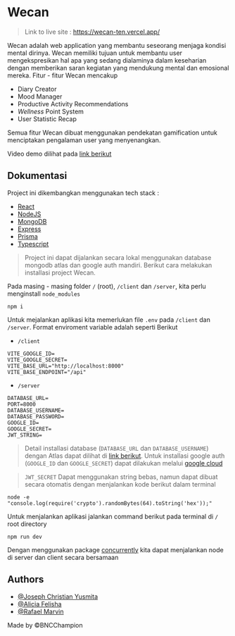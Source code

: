 
# Wecan

>
> Link to live site : https://wecan-ten.vercel.app/
>

Wecan adalah web application yang membantu seseorang menjaga kondisi mental dirinya. Wecan memiliki tujuan untuk membantu user mengekspresikan hal apa yang sedang dialaminya dalam keseharian dengan memberikan saran kegiatan yang mendukung mental dan emosional mereka. Fitur - fitur Wecan mencakup

* Diary Creator
* Mood Manager
* Productive Activity Recommendations
* *Wellness* Point System
* User Statistic Recap

Semua fitur Wecan dibuat menggunakan pendekatan gamification untuk menciptakan pengalaman user yang menyenangkan.

Video demo dilihat pada [link berikut](https://drive.google.com/drive/folders/1-ACyzjN1RoAPADekJoTKlP31LMF8Ok3L)


## Dokumentasi

Project ini dikembangkan menggunakan tech stack :
- [React](https://react.dev/)
- [NodeJS](https://nodejs.org)
- [MongoDB](https://www.mongodb.com/)
- [Express](https://expressjs.com/)
- [Prisma](https://www.prisma.io/)
- [Typescript](https://www.typescriptlang.org/)

> Project ini dapat dijalankan secara lokal menggunakan database mongodb atlas dan google auth mandiri. Berikut cara melakukan installasi project Wecan.

Pada masing - masing folder `/` (root),  `/client` dan `/server`, kita perlu menginstall `node_modules`
```
npm i
```

Untuk mejalankan aplikasi kita memerlukan file `.env` pada `/client` dan `/server`. Format enviroment variable adalah seperti Berikut

* `/client`

```
VITE_GOOGLE_ID=
VITE_GOOGLE_SECRET=
VITE_BASE_URL="http://localhost:8000"
VITE_BASE_ENDPOINT="/api"
```
* `/server`
```
DATABASE_URL=
PORT=8000
DATABASE_USERNAME=
DATABASE_PASSWORD=
GOOGLE_ID=
GOOGLE_SECRET=
JWT_STRING=
```

> Detail installasi database (`DATABASE_URL` dan `DATABASE_USERNAME`) dengan Atlas dapat dilihat di [link berikut](https://www.mongodb.com/docs/atlas). Untuk installasi google auth (`GOOGLE_ID` dan `GOOGLE_SECRET`) dapat dilakukan melalui [google cloud](https://cloud.google.com)

> `JWT_SECRET` Dapat menggunakan string bebas, namun dapat dibuat secara otomatis dengan menjalankan kode berikut dalam terminal

```
node -e "console.log(require('crypto').randomBytes(64).toString('hex'));"
```

Untuk menjalankan aplikasi jalankan command berikut pada terminal di `/` root directory
```
npm run dev
```
Dengan menggunakan package [concurrently](https://www.npmjs.com/package/concurrently) kita dapat menjalankan node di server dan client secara bersamaan
## Authors

- [@Joseph Christian Yusmita](https://github.com/Specticall)
- [@Alicia Felisha](https://github.com/aliciafelishaa)
- [@Rafael Marvin](https://github.com/rafaelmarvin)

Made by ©BNCChampion

